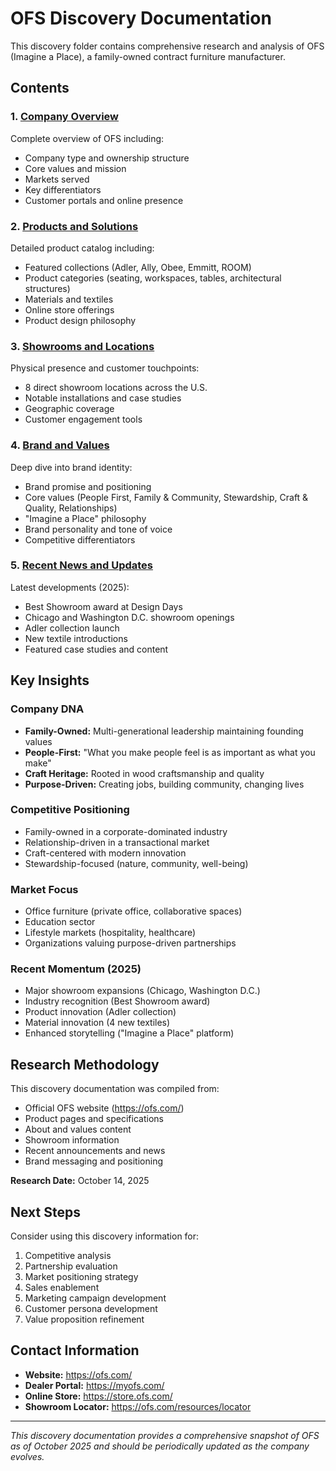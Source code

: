 # OFS Discovery Documentation

This discovery folder contains comprehensive research and analysis of OFS (Imagine a Place), a family-owned contract furniture manufacturer.

## Contents

### 1. [Company Overview](./company-overview.md)
Complete overview of OFS including:
- Company type and ownership structure
- Core values and mission
- Markets served
- Key differentiators
- Customer portals and online presence

### 2. [Products and Solutions](./products-and-solutions.md)
Detailed product catalog including:
- Featured collections (Adler, Ally, Obee, Emmitt, ROOM)
- Product categories (seating, workspaces, tables, architectural structures)
- Materials and textiles
- Online store offerings
- Product design philosophy

### 3. [Showrooms and Locations](./showrooms-and-locations.md)
Physical presence and customer touchpoints:
- 8 direct showroom locations across the U.S.
- Notable installations and case studies
- Geographic coverage
- Customer engagement tools

### 4. [Brand and Values](./brand-and-values.md)
Deep dive into brand identity:
- Brand promise and positioning
- Core values (People First, Family & Community, Stewardship, Craft & Quality, Relationships)
- "Imagine a Place" philosophy
- Brand personality and tone of voice
- Competitive differentiators

### 5. [Recent News and Updates](./recent-news-and-updates.md)
Latest developments (2025):
- Best Showroom award at Design Days
- Chicago and Washington D.C. showroom openings
- Adler collection launch
- New textile introductions
- Featured case studies and content

## Key Insights

### Company DNA
- **Family-Owned:** Multi-generational leadership maintaining founding values
- **People-First:** "What you make people feel is as important as what you make"
- **Craft Heritage:** Rooted in wood craftsmanship and quality
- **Purpose-Driven:** Creating jobs, building community, changing lives

### Competitive Positioning
- Family-owned in a corporate-dominated industry
- Relationship-driven in a transactional market
- Craft-centered with modern innovation
- Stewardship-focused (nature, community, well-being)

### Market Focus
- Office furniture (private office, collaborative spaces)
- Education sector
- Lifestyle markets (hospitality, healthcare)
- Organizations valuing purpose-driven partnerships

### Recent Momentum (2025)
- Major showroom expansions (Chicago, Washington D.C.)
- Industry recognition (Best Showroom award)
- Product innovation (Adler collection)
- Material innovation (4 new textiles)
- Enhanced storytelling ("Imagine a Place" platform)

## Research Methodology

This discovery documentation was compiled from:
- Official OFS website (https://ofs.com/)
- Product pages and specifications
- About and values content
- Showroom information
- Recent announcements and news
- Brand messaging and positioning

**Research Date:** October 14, 2025

## Next Steps

Consider using this discovery information for:
1. Competitive analysis
2. Partnership evaluation
3. Market positioning strategy
4. Sales enablement
5. Marketing campaign development
6. Customer persona development
7. Value proposition refinement

## Contact Information

- **Website:** https://ofs.com/
- **Dealer Portal:** https://myofs.com/
- **Online Store:** https://store.ofs.com/
- **Showroom Locator:** https://ofs.com/resources/locator

---

*This discovery documentation provides a comprehensive snapshot of OFS as of October 2025 and should be periodically updated as the company evolves.*
